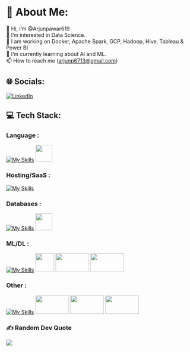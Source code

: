 
# 💫 About Me:
👋 Hi, I’m @Arjunpawar619<br>👀 I’m interested in Data Science.<br>🔭 I am working on Docker, Apache Spark, GCP, Hadoop, Hive, Tableau & Power BI<br>🌱 I’m currently learning about AI and ML.<br>📫 How to reach me (arjunp6713@gmail.com)


## 🌐 Socials:
[![LinkedIn](https://img.shields.io/badge/LinkedIn-%230077B5.svg?logo=linkedin&logoColor=white)](https://linkedin.com/in/https://www.linkedin.com/in/arjunpawar007) 

## 💻 Tech Stack:
### Language :

[![My Skills](https://skillicons.dev/icons?i=python,java,js)](https://skillicons.dev) <img width="45" height="45" src="https://user-images.githubusercontent.com/75730717/212503437-aa1eb2a7-ec73-4a04-a9b5-099a1e0eefd9.png"/>

### Hosting/SaaS :

[![My Skills](https://skillicons.dev/icons?i=gcp,aws,heroku)](https://skillicons.dev)

### Databases :

[![My Skills](https://skillicons.dev/icons?i=cassandra,mysql,mongodb,postgres,sqlite)](https://skillicons.dev)
<img width="45" height="45" src="https://upload.wikimedia.org/wikipedia/commons/thumb/b/b5/DBeaver_logo.svg/800px-DBeaver_logo.svg.png"/>

### ML/DL :

[![My Skills](https://skillicons.dev/icons?i=pytorch,tensorflow)](https://skillicons.dev)
<img width="50" height="50" src="https://upload.wikimedia.org/wikipedia/commons/thumb/a/ae/Keras_logo.svg/2048px-Keras_logo.svg.png"/>
<img width="90" height="50" src="https://d3f1iyfxxz8i1e.cloudfront.net/courses/course_image/da615a681b8d.png"/>
<img width="90" height="50" src="https://www.fullstackpython.com/img/logos/scipy.png"/>

### Other :

[![My Skills](https://skillicons.dev/icons?i=docker,flask,git,github)](https://skillicons.dev)
<img width="90" height="50" src="https://logos-world.net/wp-content/uploads/2021/10/Tableau-Emblem.png"/>
<img width="90" height="50" src="https://logos-world.net/wp-content/uploads/2022/02/Microsoft-Power-BI-Symbol.png"/>
<img width="90" height="50" src="https://www.techrepublic.com/wp-content/uploads/2014/02/hadoop.logo.tr.jpg"/>

### ✍️ Random Dev Quote
![](https://quotes-github-readme.vercel.app/api?type=horizontal&theme=radical)

<!-- Proudly created with GPRM ( https://gprm.itsvg.in ) -->

